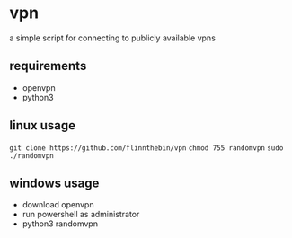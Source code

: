 # vpn

a simple script for connecting to publicly available vpns

## requirements

- openvpn
- python3

## linux usage

```git clone https://github.com/flinnthebin/vpn```
```chmod 755 randomvpn```
```sudo ./randomvpn```

## windows usage

- download openvpn
- run powershell as administrator
- python3 randomvpn
